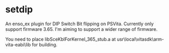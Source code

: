 # setdip
An enso_ex plugin for DIP Switch Bit flipping on PSVita. Currently only support firmware 3.65.
I'm aiming to support a wider range of firmware.

You need to place libSceKblForKernel_365_stub.a at usr\local\vitasdk\arm-vita-eabi\lib for building.
